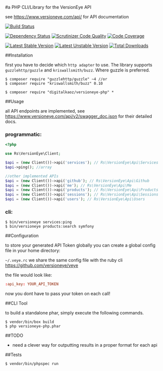 #a PHP CLI/Library for the VersionEye API

see https://www.versioneye.com/api/ for API documentation

[![Build Status](https://travis-ci.org/digitalkaoz/versioneye-php.svg?branch=master)](https://travis-ci.org/digitalkaoz/versioneye-php)

[![Dependency Status](https://www.versioneye.com/user/projects/5411b8a68d7ae10d4c009233/badge.svg?style=flat)](https://www.versioneye.com/user/projects/5411b8a68d7ae10d4c009233)
[![Scrutinizer Code Quality](https://scrutinizer-ci.com/g/digitalkaoz/versioneye-php/badges/quality-score.png?b=master)](https://scrutinizer-ci.com/g/digitalkaoz/versioneye-php/?branch=master)
[![Code Coverage](https://scrutinizer-ci.com/g/digitalkaoz/versioneye-php/badges/coverage.png?b=master)](https://scrutinizer-ci.com/g/digitalkaoz/versioneye-php/?branch=master)

[![Latest Stable Version](https://poser.pugx.org/digitalkaoz/versioneye-php/version.svg)](https://packagist.org/packages/digitalkaoz/versioneye-php)
[![Latest Unstable Version](https://poser.pugx.org/digitalkaoz/versioneye-php/v/unstable.svg)](//packagist.org/packages/digitalkaoz/versioneye-php)
[![Total Downloads](https://poser.pugx.org/digitalkaoz/versioneye-php/downloads.svg)](https://packagist.org/packages/digitalkaoz/versioneye-php)

##Installation

first you have to decide which `http adapter` to use. The library supports `guzzlehttp/guzzle` and `kriswallsmith/buzz`. Where guzzle is preferred.


```
$ composer require "guzzlehttp/guzzle" ~4 //or
$ composer require "kriswallsmith/buzz" 0.10

$ composer require "digitalkaoz/versioneye-php" *
```

##Usage

all API endpoints are implemented, see https://www.versioneye.com/api/v2/swagger_doc.json for their detailed docs.


### programmatic:

```php
<?php

use Rs\VersionEye\Client;

$api = (new Client())->api('services'); // Rs\VersionEye\Api\Services
$api->ping(); //array

//other implemented APIs
$api = (new Client())->api('github'); // Rs\VersionEye\Api\Github
$api = (new Client())->api('me'); // Rs\VersionEye\Api\Me
$api = (new Client())->api('products'); // Rs\VersionEye\Api\Products
$api = (new Client())->api('sessions'); // Rs\VersionEye\Api\Sessions
$api = (new Client())->api('users'); // Rs\VersionEye\Api\Users

```

### cli:

```
$ bin/versioneye services:ping
$ bin/versioneye products:search symfony
```

##Configuration

to store your generated API Token globally you can create a global config file in your home directory:

`~/.veye.rc` we share the same config file with the ruby cli https://github.com/versioneye/veye

the file would look like:

```rc
:api_key: YOUR_API_TOKEN
```

now you dont have to pass your token on each call!


##CLI Tool

to build a standalone phar, simply execute the following commands.

```
$ vendor/bin/box build
$ php versioneye-php.phar
```

##TODO

* need a clever way for outputting results in a proper format for each api

##Tests

```
$ vendor/bin/phpspec run
```